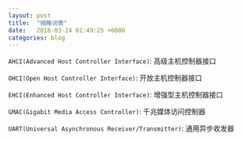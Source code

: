 ```yaml
---
layout: post
title:  "缩略词表"
date:   2018-03-24 01:49:25 +0800
categories: blog 
---
```

`AHCI(Advanced Host Controller Interface)`: 高级主机控制器接口

`OHCI(Open Host Controller Interface)`: 开放主机控制器接口

`EHCI(Enhanced Host Controller Interface)`: 增强型主机控制器接口

`GMAC(Gigabit Media Access Controller)`: 千兆媒体访问控制器

`UART(Universal Asynchronous Receiver/Transmitter)`: 通用异步收发器



